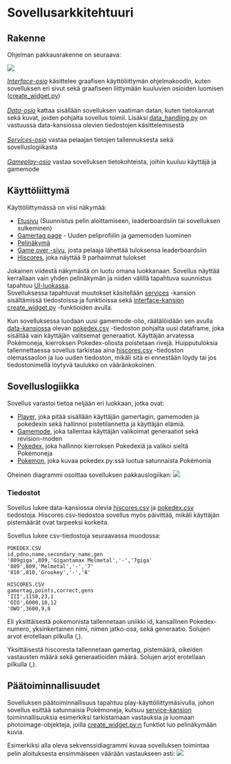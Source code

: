 # Sovellusarkkitehtuuri

## Rakenne

Ohjelman pakkausrakenne on seuraava:

<img src=https://github.com/anttinevalainen/ot-harjoitustyo/blob/main/dokumentaatio/pictures/logics.png>

*[Interface-osio](https://github.com/anttinevalainen/ot-harjoitustyo/tree/main/src/interface)* käsittelee graafisen käyttöliittymän ohjelmakoodin, kuten sovelluksen eri sivut sekä graafiseen liittymään kuuluvien osioiden luomisen ([create_widget.py](https://github.com/anttinevalainen/ot-harjoitustyo/blob/main/src/interface/create_widget.py)) \
\
*[Data-osio](https://github.com/anttinevalainen/ot-harjoitustyo/tree/main/src/data)* kattaa sisällään sovelluksen vaatiman datan, kuten tietokannat sekä kuvat, joiden pohjalta sovellus toimii. Lisäksi [data_handling.py](https://github.com/anttinevalainen/ot-harjoitustyo/blob/main/src/data/data_handling.py) on vastuussa data-kansiossa olevien tiedostojen käsittelemisestä \
\
*[Services-osio](https://github.com/anttinevalainen/ot-harjoitustyo/tree/main/src/services)* vastaa pelaajan tietojen tallennuksesta sekä sovelluslogiikasta \
\
*[Gameplay-osio](https://github.com/anttinevalainen/ot-harjoitustyo/tree/main/src/gameplay)* vastaa sovelluksen tietokohteista, joihin kuuluu käyttäjä ja gamemode


## Käyttöliittymä

Käyttöliittymässä on viisi näkymää:

- [Etusivu](https://github.com/anttinevalainen/ot-harjoitustyo/blob/main/src/interface/index.py) (Suunnistus pelin aloittamiseen, leaderboardsiin tai sovelluksen sulkeminen)
- [Gamertag page](https://github.com/anttinevalainen/ot-harjoitustyo/blob/main/src/interface/gamertag_input.py) - Uuden peliprofiilin ja gamemoden luominen
- [Pelinäkymä](https://github.com/anttinevalainen/ot-harjoitustyo/blob/main/src/interface/play.py)
- [Game over -sivu](https://github.com/anttinevalainen/ot-harjoitustyo/blob/main/src/interface/game_over.py), josta pelaaja lähettää tuloksensa leaderboardsiin
- [Hiscores](https://github.com/anttinevalainen/ot-harjoitustyo/blob/main/src/interface/hiscores.py), joka näyttää 9 parhaimmat tulokset

Jokainen viidestä näkymästä on luotu omana luokkanaan. Sovellus näyttää kerrallaan vain yhden pelinäkymän ja niiden välillä tapahtuva suunnistus tapahtuu [UI-luokassa](https://github.com/anttinevalainen/ot-harjoitustyo/blob/main/src/interface/ui.py).\
Sovelluksessa tapahtuvat muutokset käsitellään [services](https://github.com/anttinevalainen/ot-harjoitustyo/tree/main/src/services) -kansion sisältämissä tiedostoissa ja funktioissa sekä [interface-kansion](https://github.com/anttinevalainen/ot-harjoitustyo/tree/main/src/interface) [create_widget.py](https://github.com/anttinevalainen/ot-harjoitustyo/blob/main/src/interface/create_widget.py) -funktioiden avulla.

Kun sovelluksessa luodaan uusi gamemode-olio, räätälöidään sen avulla [data-kansiossa](https://github.com/anttinevalainen/ot-harjoitustyo/tree/main/src/data) olevan [pokedex.csv](https://github.com/anttinevalainen/ot-harjoitustyo/blob/main/src/data/pokedex.csv) -tiedoston pohjalta uusi dataframe, joka sisältää vain käyttäjän valitsemat generaatiot. Käyttäjän arvatessa Pokémoneja, kierroksen Pokedex-oliosta poistetaan rivejä. Huipputuloksia tallennettaessa sovellus tarkistaa aina [hiscores.csv](https://github.com/anttinevalainen/ot-harjoitustyo/blob/main/src/data/hiscores.csv) -tiedoston olemassaolon ja luo uuden tiedoston, mikäli sitä ei ennestään löydy tai jos tiedostonimellä löytyvä taulukko on vääränkokoinen.

## Sovelluslogiikka

Sovellus varastoi tietoa neljään eri luokkaan, jotka ovat:
- [Player](https://github.com/anttinevalainen/ot-harjoitustyo/blob/main/src/gameplay/player.py), joka pitää sisällään käyttäjän gamertagin, gamemoden ja pokedexin sekä hallinnoi pistetilannetta ja käyttäjän elämiä.
- [Gamemode](https://github.com/anttinevalainen/ot-harjoitustyo/blob/main/src/gameplay/gamemode.py), joka tallentaa käyttäjän valikoimat generaatiot sekä revision-moden
- [Pokedex](https://github.com/anttinevalainen/ot-harjoitustyo/blob/main/src/gameplay/pokedex.py), joka hallinnoi kierroksen Pokedexiä ja valikoi sieltä Pokémoneja
- [Pokemon](https://github.com/anttinevalainen/ot-harjoitustyo/blob/main/src/gameplay/pokemon.py), joka kuvaa pokedex.py:ssä luotua satunnaista Pokémonia

Oheinen diagrammi osoittaa sovelluksen pakkauslogiikan:
<img src=https://github.com/anttinevalainen/ot-harjoitustyo/blob/main/dokumentaatio/pictures/packaging.png>

### Tiedostot

Sovellus lukee data-kansiossa olevia [hiscores.csv](https://github.com/anttinevalainen/ot-harjoitustyo/blob/main/src/data/hiscores.csv) ja [pokedex.csv](https://github.com/anttinevalainen/ot-harjoitustyo/blob/main/src/data/pokedex.csv) tiedostoja. Hiscores.csv-tiedostoa sovellus myös päivittää, mikäli käyttäjän pistemäärät ovat tarpeeksi korkeita.

Sovellus lukee csv-tiedostoja seuraavassa muodossa:

```
POKEDEX.CSV
id,pdno,name,secondary_name,gen
'809giga',809,'Gigantamax Melmetal','-','7giga'
'809',809,'Melmetal','-','7'
'810',810,'Grookey','-','8'
```

```
HISCORES.CSV
gamertag,points,correct,gens
'III',1150,23,1
'OIO',6000,10,12
'OWO',3600,9,8
```

Eli yksittäisestä pokemonista tallennetaan uniikki id, kansallinen Pokedex-numero, yksinkertainen nimi, nimen jatko-osa, sekä generaatio. Solujen arvot erotellaan pilkulla (,).

Yksittäisestä hiscoresta tallennetaan gamertag, pistemäärä, oikeiden vastausten määrä sekä generaatioiden määrä. Solujen arjot erotellaan pilkulla (,).

## Päätoiminnallisuudet

Sovelluksen päätoiminnallisuus tapahtuu play-käyttöliittymäsivulla, johon sovellus esittää satunnaisia Pokémoneja, kutsuu [service-kansion](https://github.com/anttinevalainen/ot-harjoitustyo/blob/main/src/services) toiminnallisuuksia esimerkiksi tarkistamaan vastauksia ja luomaan photoimage-objekteja, joilla [create_widget.py:n](https://github.com/anttinevalainen/ot-harjoitustyo/blob/main/src/interface/create_widget.py) funktiot luo pelinäkymään kuvia.

Esimerkiksi alla oleva sekvenssidiagrammi kuvaa sovelluksen toimintaa pelin aloituksesta ensimmäiseen väärään vastaukseen asti:
<img src=https://github.com/anttinevalainen/ot-harjoitustyo/blob/main/dokumentaatio/pictures/sequential_diagram.png>
